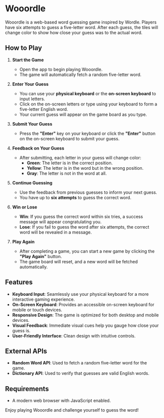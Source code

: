 # Wooordle

Wooordle is a web-based word guessing game inspired by Wordle. Players have six attempts to guess a five-letter word. After each guess, the tiles will change color to show how close your guess was to the actual word.

## How to Play

1. **Start the Game**

   - Open the app to begin playing Wooordle.
   - The game will automatically fetch a random five-letter word.

2. **Enter Your Guess**

   - You can use your **physical keyboard** or the **on-screen keyboard** to input letters.
   - Click on the on-screen letters or type using your keyboard to form a five-letter English word.
   - Your current guess will appear on the game board as you type.

3. **Submit Your Guess**

   - Press the **"Enter"** key on your keyboard or click the **"Enter"** button on the on-screen keyboard to submit your guess.

4. **Feedback on Your Guess**

   - After submitting, each letter in your guess will change color:
     - **Green**: The letter is in the correct position.
     - **Yellow**: The letter is in the word but in the wrong position.
     - **Gray**: The letter is not in the word at all.

5. **Continue Guessing**

   - Use the feedback from previous guesses to inform your next guess.
   - You have up to **six attempts** to guess the correct word.

6. **Win or Lose**

   - **Win**: If you guess the correct word within six tries, a success message will appear congratulating you.
   - **Lose**: If you fail to guess the word after six attempts, the correct word will be revealed in a message.

7. **Play Again**

   - After completing a game, you can start a new game by clicking the **"Play Again"** button.
   - The game board will reset, and a new word will be fetched automatically.

## Features

- **Keyboard Input**: Seamlessly use your physical keyboard for a more interactive gaming experience.
- **On-Screen Keyboard**: Provides an accessible on-screen keyboard for mobile or touch devices.
- **Responsive Design**: The game is optimized for both desktop and mobile devices.
- **Visual Feedback**: Immediate visual cues help you gauge how close your guess is.
- **User-Friendly Interface**: Clean design with intuitive controls.

## External APIs

- **Random Word API**: Used to fetch a random five-letter word for the game.
- **Dictionary API**: Used to verify that guesses are valid English words.

## Requirements

- A modern web browser with JavaScript enabled.

Enjoy playing Wooordle and challenge yourself to guess the word!